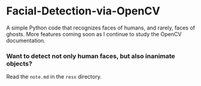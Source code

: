 # Facial-Detection-via-OpenCV
A simple Python code that recognizes faces of humans, and rarely, faces of ghosts. More features coming soon as I continue to study the OpenCV documentation.

### Want to detect not only human faces, but also inanimate objects? 
Read the `note.md` in the `resx` directory.
